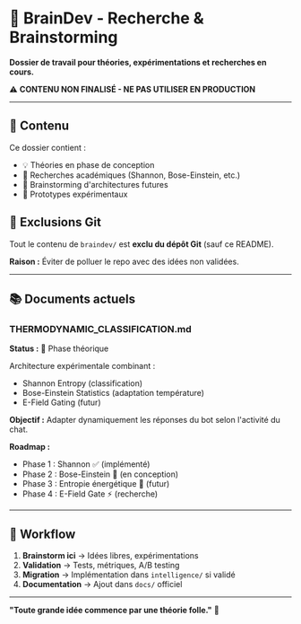 # 🧠 BrainDev - Recherche & Brainstorming

**Dossier de travail pour théories, expérimentations et recherches en cours.**

⚠️ **CONTENU NON FINALISÉ - NE PAS UTILISER EN PRODUCTION**

---

## 📁 Contenu

Ce dossier contient :
- 💡 Théories en phase de conception
- 🔬 Recherches académiques (Shannon, Bose-Einstein, etc.)
- 📝 Brainstorming d'architectures futures
- 🧪 Prototypes expérimentaux

## 🚫 Exclusions Git

Tout le contenu de `braindev/` est **exclu du dépôt Git** (sauf ce README).

**Raison :** Éviter de polluer le repo avec des idées non validées.

---

## 📚 Documents actuels

### THERMODYNAMIC_CLASSIFICATION.md
**Status :** 🔬 Phase théorique

Architecture expérimentale combinant :
- Shannon Entropy (classification)
- Bose-Einstein Statistics (adaptation température)
- E-Field Gating (futur)

**Objectif :** Adapter dynamiquement les réponses du bot selon l'activité du chat.

**Roadmap :**
- Phase 1 : Shannon ✅ (implémenté)
- Phase 2 : Bose-Einstein 🔄 (en conception)
- Phase 3 : Entropie énergétique 🔮 (futur)
- Phase 4 : E-Field Gate ⚡ (recherche)

---

## 🔄 Workflow

1. **Brainstorm ici** → Idées libres, expérimentations
2. **Validation** → Tests, métriques, A/B testing
3. **Migration** → Implémentation dans `intelligence/` si validé
4. **Documentation** → Ajout dans `docs/` officiel

---

**"Toute grande idée commence par une théorie folle."** 🚀
